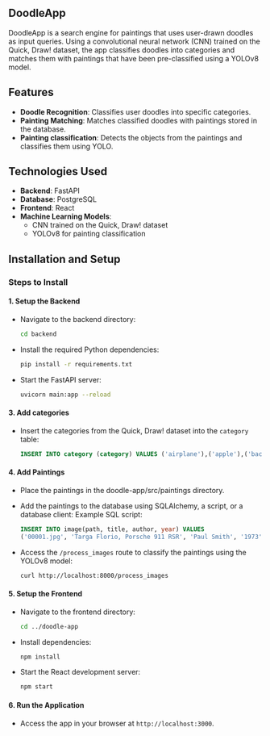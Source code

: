 ## DoodleApp

DoodleApp is a search engine for paintings that uses user-drawn doodles as input queries. Using a convolutional neural network (CNN) trained on the Quick, Draw! dataset, the app classifies doodles into categories and matches them with paintings that have been pre-classified using a YOLOv8 model.

## Features
- **Doodle Recognition**: Classifies user doodles into specific categories.
- **Painting Matching**: Matches classified doodles with paintings stored in the database.
- **Painting classification**: Detects the objects from the paintings and classifies them using YOLO.

## Technologies Used
- **Backend**: FastAPI
- **Database**: PostgreSQL
- **Frontend**: React
- **Machine Learning Models**: 
  - CNN trained on the Quick, Draw! dataset
  - YOLOv8 for painting classification

## Installation and Setup

### Steps to Install

#### 1. Setup the Backend
- Navigate to the backend directory:
  ```bash
  cd backend
  ```
- Install the required Python dependencies:
  ```bash
  pip install -r requirements.txt
  ```
- Start the FastAPI server:
  ```bash
  uvicorn main:app --reload
  ```
#### 3. Add categories
- Insert the categories from the Quick, Draw! dataset into the `category` table:
  ```sql
  INSERT INTO category (category) VALUES ('airplane'),('apple'),('backpack'), ...;
  ```

#### 4. Add Paintings
- Place the paintings in the doodle-app/src/paintings directory.
- Add the paintings to the database using SQLAlchemy, a script, or a database client: 
Example SQL script:
  ```sql
  INSERT INTO image(path, title, author, year) VALUES 
  ('00001.jpg', 'Targa Florio, Porsche 911 RSR', 'Paul Smith', '1973'),
  ```

- Access the `/process_images` route to classify the paintings using the YOLOv8 model:
  ```bash
  curl http://localhost:8000/process_images
  ```

#### 5. Setup the Frontend
- Navigate to the frontend directory:
  ```bash
  cd ../doodle-app
  ```
- Install dependencies:
  ```bash
  npm install
  ```
- Start the React development server:
  ```bash
  npm start
  ```

#### 6. Run the Application
- Access the app in your browser at `http://localhost:3000`.

